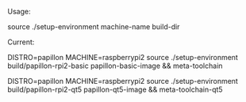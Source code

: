 Usage:

  source ./setup-environment machine-name build-dir

Current:

  DISTRO=papillon MACHINE=raspberrypi2 source ./setup-environment build/papillon-rpi2-basic papillon-basic-image && meta-toolchain

  DISTRO=papillon MACHINE=raspberrypi2 source ./setup-environment build/papillon-rpi2-qt5 papillon-qt5-image && meta-toolchain-qt5
